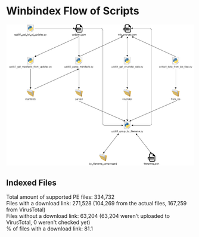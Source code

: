 # Winbindex Flow of Scripts

![winbindex-scripts-flow.png](winbindex-scripts-flow.png)

## Indexed Files

<!--FileStats-->
Total amount of supported PE files: 334,732  
Files with a download link: 271,528 (104,269 from the actual files, 167,259 from VirusTotal)  
Files without a download link: 63,204 (63,204 weren't uploaded to VirusTotal, 0 weren't checked yet)  
% of files with a download link: 81.1  
<!--/FileStats-->
